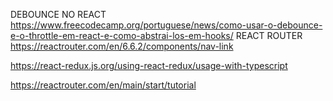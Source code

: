 DEBOUNCE NO REACT
https://www.freecodecamp.org/portuguese/news/como-usar-o-debounce-e-o-throttle-em-react-e-como-abstrai-los-em-hooks/
REACT ROUTER
https://reactrouter.com/en/6.6.2/components/nav-link

https://react-redux.js.org/using-react-redux/usage-with-typescript

https://reactrouter.com/en/main/start/tutorial
